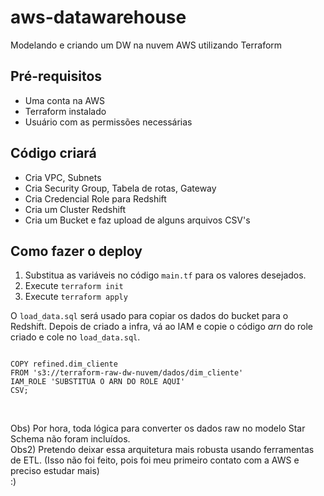 # aws-datawarehouse
Modelando e criando um DW na nuvem AWS utilizando Terraform

## Pré-requisitos
* Uma conta na AWS
* Terraform instalado
* Usuário com as permissões necessárias

## Código criará
* Cria VPC, Subnets
* Cria Security Group, Tabela de rotas, Gateway
* Cria Credencial Role para Redshift
* Cria um Cluster Redshift
* Cria um Bucket e faz upload de alguns arquivos CSV's

## Como fazer o deploy
1. Substitua as variáveis no código `main.tf` para os valores desejados.
2. Execute `terraform init`
3. Execute `terraform apply`

O `load_data.sql` será usado para copiar os dados do bucket para o Redshift. Depois de criado a infra, vá ao IAM e copie o código *arn* do role criado e cole no `load_data.sql`.

```

COPY refined.dim_cliente
FROM 's3://terraform-raw-dw-nuvem/dados/dim_cliente'
IAM_ROLE 'SUBSTITUA O ARN DO ROLE AQUI'
CSV;

```

<br>

Obs) Por hora, toda lógica para converter os dados raw no modelo Star Schema não foram incluídos. <br>
Obs2) Pretendo deixar essa arquitetura mais robusta usando ferramentas de ETL. (Isso não foi feito, pois foi meu primeiro contato com a AWS e preciso estudar mais) <br> :)
